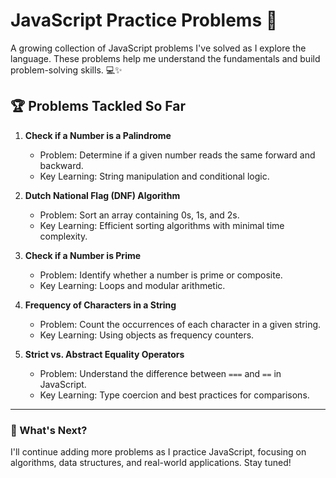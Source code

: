 # JavaScript Practice Problems 🚀

A growing collection of JavaScript problems I've solved as I explore the language. These problems help me understand the fundamentals and build problem-solving skills. 💻✨

## 🏆 Problems Tackled So Far

1. **Check if a Number is a Palindrome**  
   - Problem: Determine if a given number reads the same forward and backward.
   - Key Learning: String manipulation and conditional logic.

2. **Dutch National Flag (DNF) Algorithm**  
   - Problem: Sort an array containing 0s, 1s, and 2s.
   - Key Learning: Efficient sorting algorithms with minimal time complexity.

3. **Check if a Number is Prime**  
   - Problem: Identify whether a number is prime or composite.
   - Key Learning: Loops and modular arithmetic.

4. **Frequency of Characters in a String**  
   - Problem: Count the occurrences of each character in a given string.
   - Key Learning: Using objects as frequency counters.

5. **Strict vs. Abstract Equality Operators**  
   - Problem: Understand the difference between `===` and `==` in JavaScript.
   - Key Learning: Type coercion and best practices for comparisons.

---

### 🌟 What's Next?
I'll continue adding more problems as I practice JavaScript, focusing on algorithms, data structures, and real-world applications. Stay tuned!
